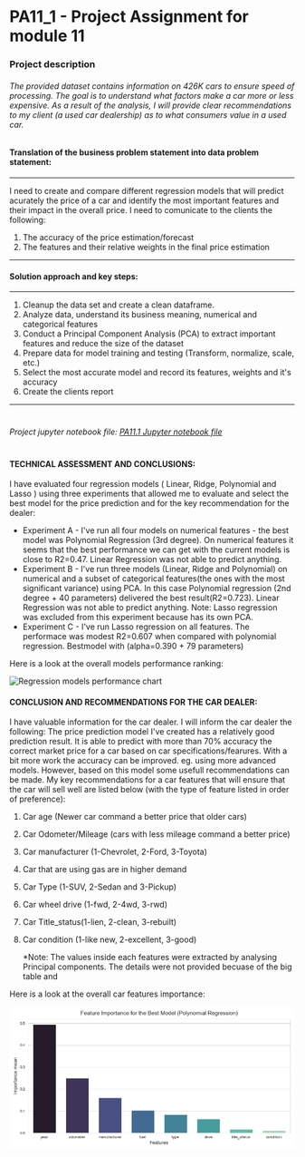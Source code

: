 # PA11_1 - Project Assignment for module 11

### Project description
###### The provided dataset contains information on 426K cars to ensure speed of processing. The goal is to understand what factors make a car more or less expensive. As a result of the analysis, I will provide clear recommendations to my client (a used car dealership) as to what consumers value in a used car.

#### Translation of the business problem statement into data problem statement:
------------------------------------------------------------------
I need to create and compare different regression models that will predict acurately the price of a car and identify the most important features and their impact in the overall price. I need to comunicate to the clients the following: 
1. The accuracy of the price estimation/forecast
2. The features and their relative weights in the final price estimation
__________________________________________________________________

#### Solution approach and key steps:
------------------------------------------------------------------
1. Cleanup the data set and create a clean dataframe. 
2. Analyze data, understand its business meaning, numerical and categorical features
3. Conduct a Principal Component Analysis (PCA) to extract important features and reduce the size of the dataset
4. Prepare data for model training and testing (Transform, normalize, scale, etc.)
5. Select the most accurate model and record its features, weights and it's accuracy
6. Create the clients report
------------------------------------------------------------------
#
###### Project jupyter notebook file: [PA11.1 Jupyter notebook file](https://github.com/IULIAN-COSTEA/PA11_1/blob/main/Assignment_11.1_final.ipynb)
#
#### TECHNICAL ASSESSMENT AND CONCLUSIONS:
I have evaluated four regression models ( Linear, Ridge, Polynomial and Lasso ) using three experiments that allowed me to evaluate and select the best model for the price prediction and for the key recommendation for the dealer:
- Experiment A - I've run all four models on numerical features - the best model was  Polynomial Regression (3rd degree). On numerical features it seems that the best performance we can get with the current models is close to R2=0.47. Linear Regression was not able to predict anything.
- Experiment B - I've run three models (Linear, Ridge and Polynomial) on numerical and a subset of categorical features(the ones with the most significant variance) using PCA. In this case Polynomial regression (2nd degree + 40 parameters) delivered the best result(R2=0.723). Linear Regression was not able to predict anything. Note: Lasso regression was excluded from this experiment because has its own PCA.
- Experiment C - I've run Lasso regression on all features. The performace was modest R2=0.607 when compared with polynomial regression. Bestmodel with (alpha=0.390 + 79 parameters)

Here is a look at the overall models performance ranking:

![Regression models performance chart](/main/images/models_performance.png)

#### CONCLUSION AND RECOMMENDATIONS FOR THE CAR DEALER:
I have valuable information for the car dealer. I will inform the car dealer the following:
The price prediction model I've created has a relatively good prediction result. It is able to predict with more than 70% accuracy the correct market price for a car based on car specifications/fearures. With a bit more work the accuracy can be improved. eg. using more advanced models. However, based on this model some usefull recommendations can be made.
My key recommendations for a car features that will ensure that the car will sell well are listed below (with the type of feature listed in order of preference): 
1. Car age (Newer car command a better price that older cars)
2. Car Odometer/Mileage (cars with less mileage command a better price)
3. Car manufacturer (1-Chevrolet, 2-Ford, 3-Toyota)
4. Car that are using gas are in higher demand
5. Car Type (1-SUV, 2-Sedan and 3-Pickup)
6. Car wheel drive (1-fwd, 2-4wd, 3-rwd)
7. Car Title_status(1-lien, 2-clean, 3-rebuilt)
8. Car condition (1-like new, 2-excellent, 3-good)

   *Note: The values inside each features were extracted by analysing Principal components. The details were not provided becuase of the big table and 

Here is a look at the overall car features importance:

![Car features importance chart](/images/features_importance.png)
